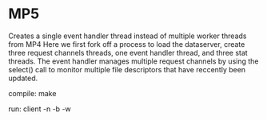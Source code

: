 # MP5
Creates a single event handler thread instead of multiple worker threads from MP4
Here we first fork off a process to load the dataserver, create three request channels threads, one event handler thread, and three stat threads. The event handler manages multiple request channels by using the select() call to monitor multiple file descriptors that have reccently been updated.

compile:
make

run:
client -n <number of data requests per person> -b <size of bounded buffer> -w <number of request channels to be handled by event handler thread>
